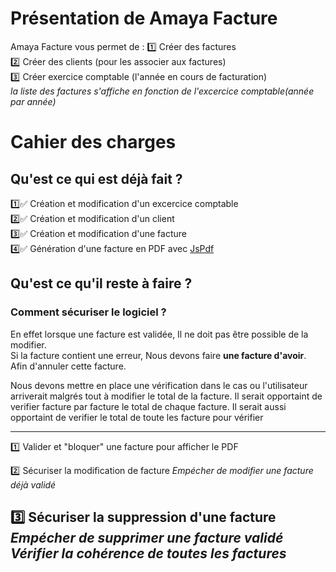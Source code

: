 # Présentation de Amaya Facture
Amaya Facture vous permet de :
:one: Créer des factures  
:two: Créer des clients (pour les associer aux factures)  
:three: Créer exercice comptable (l'année en cours de facturation)    
_la liste des factures s'affiche en fonction de l'excercice comptable(année par année)_  

# Cahier des charges
## Qu'est ce qui est déjà fait ?
:one::white_check_mark: Création et modification d'un excercice comptable  
:two::white_check_mark: Création et modification d'un client  
:three::white_check_mark: Création et modification d'une facture  
:four::white_check_mark: Génération d'une facture en PDF avec <a href="https://artskydj.github.io/jsPDF/docs/jsPDF.html">JsPdf</a>  

## Qu'est ce qu'il reste à faire ?

### Comment sécuriser le logiciel ?
En effet lorsque une facture est validée, Il ne doit pas être possible de la modifier.  
Si la facture contient une erreur, Nous devons faire **une facture d'avoir**.  
Afin d'annuler cette facture. 
   
Nous devons mettre en place une vérification dans le cas ou l'utilisateur arriverait malgrés tout à modifier le total de la facture.
Il serait opportaint de verifier facture par facture le total de chaque facture.
Il serait aussi opportaint de verifier le total de toute les facture pour vérifier

-------------------
:one: Valider et "bloquer" une facture pour afficher le PDF  
  
:two: Sécuriser la modification de facture
_Empécher de modifier une facture déjà validé_
  
:three: Sécuriser la suppression d'une facture
_Empécher de supprimer une facture validé_
_Vérifier la cohérence de toutes les factures_
-------------------
